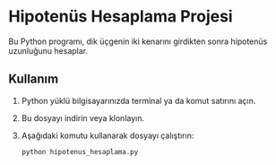 # Hipotenüs Hesaplama Projesi

Bu Python programı, dik üçgenin iki kenarını girdikten sonra hipotenüs uzunluğunu hesaplar.

## Kullanım

1. Python yüklü bilgisayarınızda terminal ya da komut satırını açın.
2. Bu dosyayı indirin veya klonlayın.
3. Aşağıdaki komutu kullanarak dosyayı çalıştırın:

   ```bash
   python hipotenus_hesaplama.py
